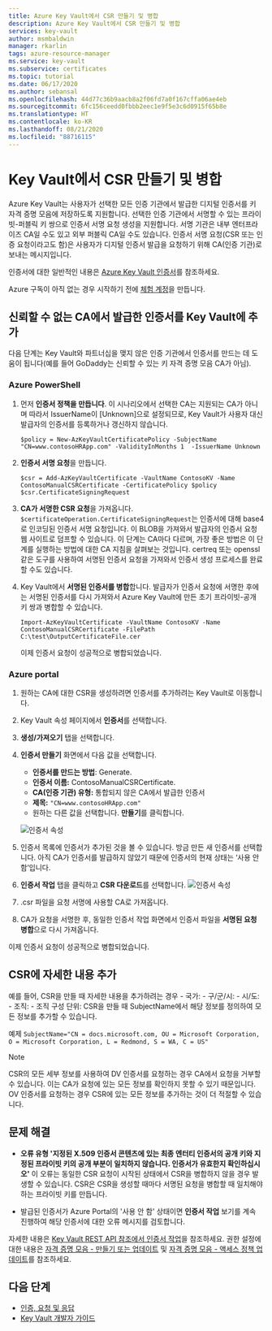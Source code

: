 ```yaml
---
title: Azure Key Vault에서 CSR 만들기 및 병합
description: Azure Key Vault에서 CSR 만들기 및 병합
services: key-vault
author: msmbaldwin
manager: rkarlin
tags: azure-resource-manager
ms.service: key-vault
ms.subservice: certificates
ms.topic: tutorial
ms.date: 06/17/2020
ms.author: sebansal
ms.openlocfilehash: 44d77c36b9aacb8a2f06fd7a0f167cffa06ae4eb
ms.sourcegitcommit: 6fc156ceedd0fbbb2eec1e9f5e3c6d0915f65b8e
ms.translationtype: HT
ms.contentlocale: ko-KR
ms.lasthandoff: 08/21/2020
ms.locfileid: "88716115"
---
```

# <a name="creating-and-merging-csr-in-key-vault"></a>Key Vault에서 CSR 만들기 및 병합

Azure Key Vault는 사용자가 선택한 모든 인증 기관에서 발급한 디지털 인증서를 키 자격 증명 모음에 저장하도록 지원합니다. 선택한 인증 기관에서 서명할 수 있는 프라이빗-퍼블릭 키 쌍으로 인증서 서명 요청 생성을 지원합니다. 서명 기관은 내부 엔터프라이즈 CA일 수도 있고 외부 퍼블릭 CA일 수도 있습니다. 인증서 서명 요청(CSR 또는 인증 요청이라고도 함)은 사용자가 디지털 인증서 발급을 요청하기 위해 CA(인증 기관)로 보내는 메시지입니다.

인증서에 대한 일반적인 내용은 [Azure Key Vault 인증서](/azure/key-vault/certificates/about-certificates)를 참조하세요.

Azure 구독이 아직 없는 경우 시작하기 전에 [체험 계정](https://azure.microsoft.com/free/?WT.mc_id=A261C142F)을 만듭니다.

## <a name="adding-certificate-in-key-vault-issued-by-a-non-trusted-ca"></a>신뢰할 수 없는 CA에서 발급한 인증서를 Key Vault에 추가

다음 단계는 Key Vault와 파트너십을 맺지 않은 인증 기관에서 인증서를 만드는 데 도움이 됩니다(예를 들어 GoDaddy는 신뢰할 수 있는 키 자격 증명 모음 CA가 아님). 


### <a name="azure-powershell"></a>Azure PowerShell



1.  먼저 **인증서 정책을 만듭니다**. 이 시나리오에서 선택한 CA는 지원되는 CA가 아니며 따라서 IssuerName이 [Unknown]으로 설정되므로, Key Vault가 사용자 대신 발급자의 인증서를 등록하거나 갱신하지 않습니다.

    ```azurepowershell
    $policy = New-AzKeyVaultCertificatePolicy -SubjectName "CN=www.contosoHRApp.com" -ValidityInMonths 1  -IssuerName Unknown
    ```


2. **인증서 서명 요청**을 만듭니다.

   ```azurepowershell
   $csr = Add-AzKeyVaultCertificate -VaultName ContosoKV -Name ContosoManualCSRCertificate -CertificatePolicy $policy
   $csr.CertificateSigningRequest
   ```

3. **CA가 서명한 CSR 요청**을 가져옵니다. `$certificateOperation.CertificateSigningRequest`는 인증서에 대해 base4로 인코딩된 인증서 서명 요청입니다. 이 BLOB을 가져와서 발급자의 인증서 요청 웹 사이트로 덤프할 수 있습니다. 이 단계는 CA마다 다르며, 가장 좋은 방법은 이 단계를 실행하는 방법에 대한 CA 지침을 살펴보는 것입니다. certreq 또는 openssl 같은 도구를 사용하여 서명된 인증서 요청을 가져와서 인증서 생성 프로세스를 완료할 수도 있습니다.


4. Key Vault에서 **서명된 인증서를 병합**합니다. 발급자가 인증서 요청에 서명한 후에는 서명된 인증서를 다시 가져와서 Azure Key Vault에 만든 초기 프라이빗-공개 키 쌍과 병합할 수 있습니다.

    ```azurepowershell-interactive
    Import-AzKeyVaultCertificate -VaultName ContosoKV -Name ContosoManualCSRCertificate -FilePath C:\test\OutputCertificateFile.cer
    ```

    이제 인증서 요청이 성공적으로 병합되었습니다.

### <a name="azure-portal"></a>Azure portal

1.  원하는 CA에 대한 CSR을 생성하려면 인증서를 추가하려는 Key Vault로 이동합니다.
2.  Key Vault 속성 페이지에서 **인증서**를 선택합니다.
3.  **생성/가져오기** 탭을 선택합니다.
4.  **인증서 만들기** 화면에서 다음 값을 선택합니다.
    - **인증서를 만드는 방법**: Generate.
    - **인증서 이름:** ContosoManualCSRCertificate.
    - **CA(인증 기관) 유형:** 통합되지 않은 CA에서 발급한 인증서
    - **제목:** `"CN=www.contosoHRApp.com"`
    - 원하는 다른 값을 선택합니다. **만들기**를 클릭합니다.

    ![인증서 속성](../media/certificates/create-csr-merge-csr/create-certificate.png)
6.  인증서 목록에 인증서가 추가된 것을 볼 수 있습니다. 방금 만든 새 인증서를 선택합니다. 아직 CA가 인증서를 발급하지 않았기 때문에 인증서의 현재 상태는 ‘사용 안 함’입니다.
7. **인증서 작업** 탭을 클릭하고 **CSR 다운로드**를 선택합니다.
 ![인증서 속성](../media/certificates/create-csr-merge-csr/download-csr.png)

8.  .csr 파일을 요청 서명에 사용할 CA로 가져옵니다.
9.  CA가 요청을 서명한 후, 동일한 인증서 작업 화면에서 인증서 파일을 **서명된 요청 병합**으로 다시 가져옵니다.

이제 인증서 요청이 성공적으로 병합되었습니다.

## <a name="adding-more-information-to-csr"></a>CSR에 자세한 내용 추가

예를 들어, CSR을 만들 때 자세한 내용을 추가하려는 경우 
    - 국가:
    - 구/군/시:
    - 시/도:
    - 조직:
    - 조직 구성 단위: CSR을 만들 때 SubjectName에서 해당 정보를 정의하여 모든 정보를 추가할 수 있습니다.

예제
    ```SubjectName="CN = docs.microsoft.com, OU = Microsoft Corporation, O = Microsoft Corporation, L = Redmond, S = WA, C = US"
    ```

>[!Note]
>CSR의 모든 세부 정보를 사용하여 DV 인증서를 요청하는 경우 CA에서 요청을 거부할 수 있습니다. 이는 CA가 요청에 있는 모든 정보를 확인하지 못할 수 있기 때문입니다. OV 인증서를 요청하는 경우 CSR에 있는 모든 정보를 추가하는 것이 더 적절할 수 있습니다.


## <a name="troubleshoot"></a>문제 해결

- **오류 유형 '지정된 X.509 인증서 콘텐츠에 있는 최종 엔터티 인증서의 공개 키와 지정된 프라이빗 키의 공개 부분이 일치하지 않습니다. 인증서가 유효한지 확인하십시오'** 이 오류는 동일한 CSR 요청이 시작된 상태에서 CSR을 병합하지 않을 경우 발생할 수 있습니다. CSR은 CSR을 생성할 때마다 서명된 요청을 병합할 때 일치해야 하는 프라이빗 키를 만듭니다.
    
- 발급된 인증서가 Azure Portal의 '사용 안 함' 상태이면 **인증서 작업** 보기를 계속 진행하여 해당 인증서에 대한 오류 메시지를 검토합니다.

자세한 내용은 [Key Vault REST API 참조에서 인증서 작업](/rest/api/keyvault)을 참조하세요. 권한 설정에 대한 내용은 [자격 증명 모음 - 만들기 또는 업데이트](/rest/api/keyvault/vaults/createorupdate) 및 [자격 증명 모음 - 액세스 정책 업데이트](/rest/api/keyvault/vaults/updateaccesspolicy)를 참조하세요.

## <a name="next-steps"></a>다음 단계

- [인증, 요청 및 응답](../general/authentication-requests-and-responses.md)
- [Key Vault 개발자 가이드](../general/developers-guide.md)
